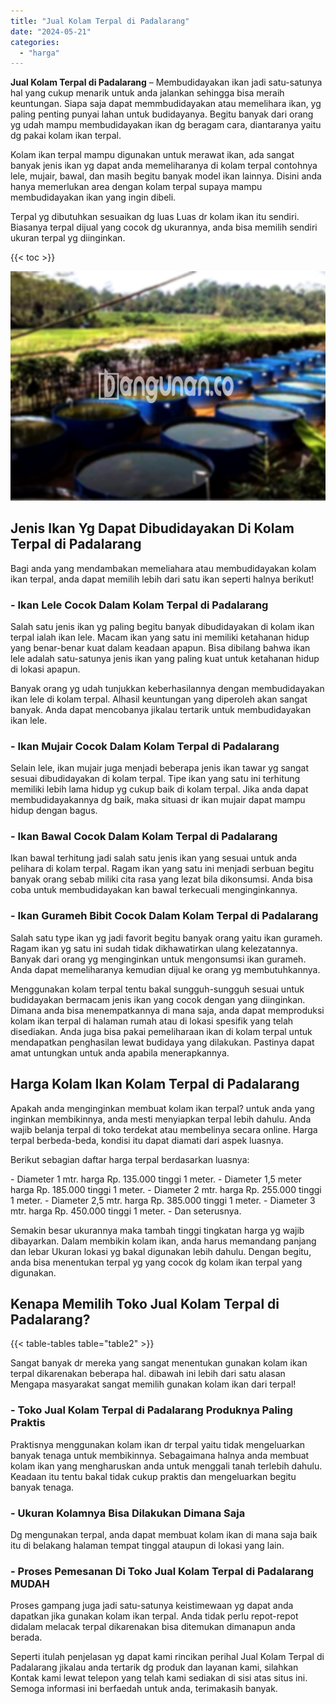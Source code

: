 ```yaml
---
title: "Jual Kolam Terpal di Padalarang"
date: "2024-05-21"
categories: 
  - "harga"
---
```


**Jual Kolam Terpal di Padalarang** – Membudidayakan ikan jadi satu-satunya hal yang cukup menarik untuk anda jalankan sehingga bisa meraih keuntungan. Siapa saja dapat memmbudidayakan atau memelihara ikan, yg paling penting punyai lahan untuk budidayanya. Begitu banyak dari orang yg udah mampu membudidayakan ikan dg beragam cara, diantaranya yaitu dg pakai kolam ikan terpal.

Kolam ikan terpal mampu digunakan untuk merawat ikan, ada sangat banyak jenis ikan yg dapat anda memeliharanya di kolam terpal contohnya lele, mujair, bawal, dan masih begitu banyak model ikan lainnya. Disini anda hanya memerlukan area dengan kolam terpal supaya mampu membudidayakan ikan yang ingin dibeli.

Terpal yg dibutuhkan sesuaikan dg luas Luas dr kolam ikan itu sendiri. Biasanya terpal dijual yang cocok dg ukurannya, anda bisa memilih sendiri ukuran terpal yg diinginkan.

{{< toc >}}

![Jual Kolam Terpal di Padalarang](/images/jual-kolam-terpal-08.png)

## Jenis Ikan Yg Dapat Dibudidayakan Di Kolam Terpal di Padalarang

Bagi anda yang mendambakan memeliahara atau membudidayakan kolam ikan terpal, anda dapat memilih lebih dari satu ikan seperti halnya berikut!

### \- Ikan Lele Cocok Dalam Kolam Terpal di Padalarang

Salah satu jenis ikan yg paling begitu banyak dibudidayakan di kolam ikan terpal ialah ikan lele. Macam ikan yang satu ini memiliki ketahanan hidup yang benar-benar kuat dalam keadaan apapun. Bisa dibilang bahwa ikan lele adalah satu-satunya jenis ikan yang paling kuat untuk ketahanan hidup di lokasi apapun.

Banyak orang yg udah tunjukkan keberhasilannya dengan membudidayakan ikan lele di kolam terpal. Alhasil keuntungan yang diperoleh akan sangat banyak. Anda dapat mencobanya jikalau tertarik untuk membudidayakan ikan lele.

### \- Ikan Mujair Cocok Dalam Kolam Terpal di Padalarang

Selain lele, ikan mujair juga menjadi beberapa jenis ikan tawar yg sangat sesuai dibudidayakan di kolam terpal. Tipe ikan yang satu ini terhitung memiliki lebih lama hidup yg cukup baik di kolam terpal. Jika anda dapat membudidayakannya dg baik, maka situasi dr ikan mujair dapat mampu hidup dengan bagus.

### \- Ikan Bawal Cocok Dalam Kolam Terpal di Padalarang

Ikan bawal terhitung jadi salah satu jenis ikan yang sesuai untuk anda pelihara di kolam terpal. Ragam ikan yang satu ini menjadi serbuan begitu banyak orang sebab miliki cita rasa yang lezat bila dikonsumsi. Anda bisa coba untuk membudidayakan kan bawal terkecuali menginginkannya.

### \- Ikan Gurameh Bibit Cocok Dalam Kolam Terpal di Padalarang

Salah satu type ikan yg jadi favorit begitu banyak orang yaitu ikan gurameh. Ragam ikan yg satu ini sudah tidak dikhawatirkan ulang kelezatannya. Banyak dari orang yg menginginkan untuk mengonsumsi ikan gurameh. Anda dapat memeliharanya kemudian dijual ke orang yg membutuhkannya.

Menggunakan kolam terpal tentu bakal sungguh-sungguh sesuai untuk budidayakan bermacam jenis ikan yang cocok dengan yang diinginkan. Dimana anda bisa menempatkannya di mana saja, anda dapat memproduksi kolam ikan terpal di halaman rumah atau di lokasi spesifik yang telah disediakan. Anda juga bisa pakai pemeliharaan ikan di kolam terpal untuk mendapatkan penghasilan lewat budidaya yang dilakukan. Pastinya dapat amat untungkan untuk anda apabila menerapkannya.

## Harga Kolam Ikan Kolam Terpal di Padalarang

Apakah anda menginginkan membuat kolam ikan terpal? untuk anda yang inginkan membikinnya, anda mesti menyiapkan terpal lebih dahulu. Anda wajib belanja terpal di toko terdekat atau membelinya secara online. Harga terpal berbeda-beda, kondisi itu dapat diamati dari aspek luasnya.

Berikut sebagian daftar harga terpal berdasarkan luasnya:

\- Diameter 1 mtr. harga Rp. 135.000 tinggi 1 meter. - Diameter 1,5 meter harga Rp. 185.000 tinggi 1 meter. - Diameter 2 mtr. harga Rp. 255.000 tinggi 1 meter. - Diameter 2,5 mtr. harga Rp. 385.000 tinggi 1 meter. - Diameter 3 mtr. harga Rp. 450.000 tinggi 1 meter. - Dan seterusnya.

Semakin besar ukurannya maka tambah tinggi tingkatan harga yg wajib dibayarkan. Dalam membikin kolam ikan, anda harus memandang panjang dan lebar Ukuran lokasi yg bakal digunakan lebih dahulu. Dengan begitu, anda bisa menentukan terpal yg yang cocok dg kolam ikan terpal yang digunakan.

## Kenapa Memilih Toko Jual Kolam Terpal di Padalarang?

{{< table-tables table="table2" >}}

Sangat banyak dr mereka yang sangat menentukan gunakan kolam ikan terpal dikarenakan beberapa hal. dibawah ini lebih dari satu alasan Mengapa masyarakat sangat memilih gunakan kolam ikan dari terpal!

### \- Toko Jual Kolam Terpal di Padalarang Produknya Paling Praktis

Praktisnya menggunakan kolam ikan dr terpal yaitu tidak mengeluarkan banyak tenaga untuk membikinnya. Sebagaimana halnya anda membuat kolam ikan yang mengharuskan anda untuk menggali tanah terlebih dahulu. Keadaan itu tentu bakal tidak cukup praktis dan mengeluarkan begitu banyak tenaga.

### \- Ukuran Kolamnya Bisa Dilakukan Dimana Saja

Dg mengunakan terpal, anda dapat membuat kolam ikan di mana saja baik itu di belakang halaman tempat tinggal ataupun di lokasi yang lain.

### \- Proses Pemesanan Di Toko Jual Kolam Terpal di Padalarang MUDAH

Proses gampang juga jadi satu-satunya keistimewaan yg dapat anda dapatkan jika gunakan kolam ikan terpal. Anda tidak perlu repot-repot didalam melacak terpal dikarenakan bisa ditemukan dimanapun anda berada.

Seperti itulah penjelasan yg dapat kami rincikan perihal Jual Kolam Terpal di Padalarang jikalau anda tertarik dg produk dan layanan kami, silahkan Kontak kami lewat telepon yang telah kami sediakan di sisi atas situs ini. Semoga informasi ini berfaedah untuk anda, terimakasih banyak.
